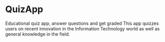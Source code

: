 # QuizApp
Educational quiz app, answer questions and get graded
This app quizzes users on recent innovation in the Information Technology world as well as general knowledge in the field.
